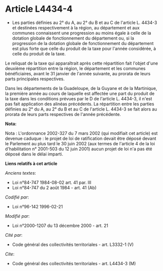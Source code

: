 # Article L4434-4

- Les parties définies au 2° du A, au 2° du B et au C de l'article L. 4434-3 et destinées respectivement à la région, au
département et aux communes connaissent une progression au moins égale à celle de la dotation globale de fonctionnement du
département ou, si la progression de la dotation globale de fonctionnement du département est plus forte que celle du produit
de la taxe pour l'année considérée, à celle du produit de la taxe.

Le reliquat de la taxe qui apparaîtrait après cette répartition fait l'objet d'une deuxième répartition entre la région, le
département et les communes bénéficiaires, avant le 31 janvier de l'année suivante, au prorata de leurs parts principales
respectives.

Dans les départements de la Guadeloupe, de la Guyane et de la Martinique, la première année au cours de laquelle est affectée
une part du produit de la taxe dans les conditions prévues par le D de l'article L. 4434-3, il n'est pas fait application des
alinéas précédents. La répartition entre les parties définies au 2° du A, au 2° du B et au C de l'article L. 4434-3 se fait
alors au prorata de leurs parts respectives de l'année précédente.

**Nota:**

Nota : L'ordonnance 2002-327 du 7 mars 2002 (qui modifiait cet article) est devenue caduque : le projet de loi de
ratification devait être déposé devant le Parlement au plus tard le 30 juin 2002 (aux termes de l'article 4 de la loi
d'habilitation n° 2001-503 du 12 juin 2001) aucun projet de loi n'a pas été déposé dans le délai imparti.

**Liens relatifs à cet article**

_Anciens textes_:

  - Loi n°84-747 1984-08-02 art. 41 par. III
  - Loi n°84-747 du 2 août 1984 - art. 41 (Ab)

_Codifié par_:

  - Loi n°96-142 1996-02-21

_Modifié par_:

  - Loi n°2000-1207 du 13 décembre 2000 - art. 21

_Cité par_:

  - Code général des collectivités territoriales - art. L3332-1 (V)

_Cite_:

  - Code général des collectivités territoriales - art. L4434-3 (M)
